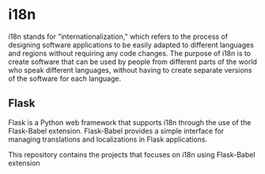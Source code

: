 # i18n

i18n stands for "internationalization," which refers to the process of designing software applications to be easily adapted to different languages and regions without requiring any code changes. The purpose of i18n is to create software that can be used by people from different parts of the world who speak different languages, without having to create separate versions of the software for each language.

## Flask

Flask is a Python web framework that supports i18n through the use of the Flask-Babel extension. Flask-Babel provides a simple interface for managing translations and localizations in Flask applications.

This repository contains the projects that focuses on i18n using Flask-Babel extension
